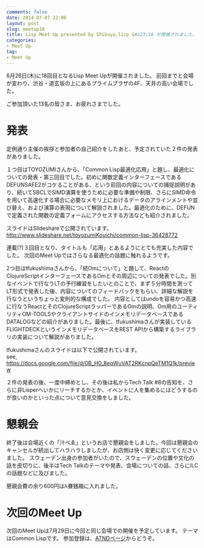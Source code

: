 ```yaml
---
comments: false
date: 2014-07-07 22:00
layout: post
slug: meetup18
title: Lisp Meet Up presented by Shibuya.lisp &#x23;18 が開催されました。
categories:
- Meet Up
tag:
- Meet Up
---
```


6月26日(木)に18回目となるLisp Meet Upが開催されました。
前回までと会場が変わり、渋谷・道玄坂の上にあるプライムプラザの4F、天井の高い会場でした。

ご参加頂いた13名の皆さま、お疲れさまでした。

発表
====

定例通り主催の挨拶と参加者の自己紹介をしたあと、予定されていた２件の発表がありました。

１つ目はTOYOZUMIさんから、「Common Lisp最適化応用」と題し、最適化についての発表・第三回目でした。初めに関数定義インターフェースであるDEFUNSAFE2がコケることがある、という前回の内容についての捕捉説明があり、続いてSBCLでSIMD演算を使うために必要な準備や制限、さらにSIMD命令を用いて高速化する場合に必要なメモリ上におけるデータのアラインメントや並び替え、および演算の表現について解説されました。最適化のために、DEFUNで定義された関数の定義フォームにアクセスする方法なども紹介されました。

スライドはSlideshareで公開されています。<br />
<a href="http://www.slideshare.net/toyozumiKouichi/common-lisp-36428772">http://www.slideshare.net/toyozumiKouichi/common-lisp-36428772</a>

連載(?)３回目となり、タイトルも「応用」とあるようにとても充実した内容でした。
次回のMeet Upではさらなる最適化の話題に触れるようです。

2つ目はtfukushimaさんから、「続Omについて」と題して、ReactのClojureScriptインターフェースであるOmとその周辺についての発表でした。別なイベントで行なうLTの予行練習をしたいとのことで、まず５分時間を測ってLT形式で発表した後、内容についてのフィードバックをもらい、詳細な解説を行なうというちょっと変則的な構成でした。
内容としてはundoを容易かつ高速に行なうReactとそのClojureScriptラッパーであるOmの説明、Om用のユーティリティOM-TOOLSやクライアントサイドのインメモリデータベースであるDATALOGなどの紹介がありました。最後に、tfukushimaさんが実装しているFLIGHTDECKというインメモリデータベースをREST APIから構築するライブラリの実装について解説がありました。

tfukushimaさんのスライドは以下で公開されています。<br />
see, <a href="https://docs.google.com/file/d/0B_H0_8eqWuVAT2RKcnpQeTM1Q1k/preview">https://docs.google.com/file/d/0B_H0_8eqWuVAT2RKcnpQeTM1Q1k/preview</a>

２件の発表の後、一度中締めとし、その後は私からTech Talk #8の告知を、さらに非Lisperへいかにリーチするかとか、イベントに人を集めるにはどうするのが良いのかといった点について意見交換をしました。

懇親会
======

終了後は会場近くの「汁べゑ」というお店で懇親会をしました。今回は懇親会のキャンセルが続出してハラハラしましたが、お店側は快く変更に応じてくださいました。
スウェーデン出身の参加者がいたので、スウェーデンの位置や文化の話を皮切りに、後半はTech Talkのテーマや発表、会場についての話、さらにILCの話題などに及びました。

懇親会費の余り600円はλ賽銭箱に入れました。

次回のMeet Up
===========

次回のMeet Upは7月29日に今回と同じ会場での開催を予定しています。
テーマはCommon Lispです。
参加登録は、<a href="http://atnd.org/events/53246">ATNDページ</a>からどうぞ。

